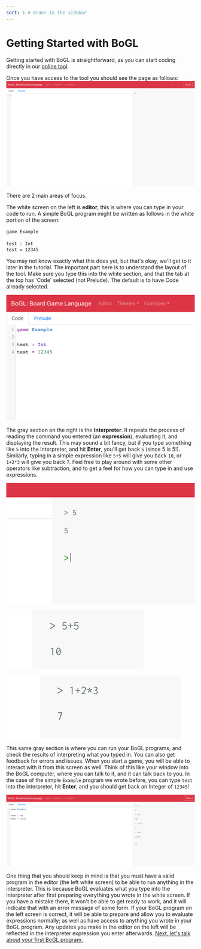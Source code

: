 ```yaml
---
sort: 1 # Order in the sidebar
---
```


# Getting Started with BoGL

Getting started with BoGL is straightforward, as you can start coding directly in our [online tool](https://bogl.engr.oregonstate.edu/).


Once you have access to the tool you should see the page as follows:
![The BoGL online tool.](../imgs/editor-blank.png)

There are 2 main areas of focus.

The white screen on the left is **editor**, this is where you can type in your code to run. A simple BoGL program might be written as follows in the white portion of the screen:
```
game Example

test : Int
test = 12345
```
You may not know exactly what this does yet, but that's okay, we'll get to it later in the tutorial. The important part here is to understand the layout of the tool. Make sure you type this into the white section, and that the tab at the top has 'Code' selected (not Prelude). The default is to have Code already selected.

![Showing the test program written into the online tool.](../imgs/ex-code.png)

The gray section on the right is the **Interpreter**. It repeats the process of reading the command you entered (an **expression**), evaluating it, and displaying the result. This may sound a bit fancy, but if you type something like `5` into the Interpreter, and hit **Enter**, you'll get back `5` (since 5 is 5!). Similarly, typing in a simple expression like `5+5` will give you back `10`, or `1+2*3` will give you back `7`. Feel free to play around with some other operators like subtraction, and to get a feel for how you can type in and use expressions.

![Showing the evaluation of 5 = 5.](../imgs/ex-5.png)

![Showing the evaluation of 5+5 = 10.](../imgs/ex-addition.png)

![Showing the evaluation of 1+2*3 = 7.](../imgs/ex-compound.png)

This same gray section is where you can run your BoGL programs, and check the results of interpreting what you typed in. You can also get feedback for errors and issues. When you start a game, you will be able to interact with it from this screen as well. Think of this like your window into the BoGL computer, where you can talk to it, and it can talk back to you. In the case of the simple `Example` program we wrote before, you can type `test` into the interpreter, hit **Enter**, and you should get back an Integer of `12345`!

![Showing the evaluation of the test program.](../imgs/ex-test.png)

One thing that you should keep in mind is that you must have a valid program in the editor (the left white screen) to be able to run anything in the interpreter. This is because BoGL evaluates what you type into the interpreter after first preparing everything you wrote in the white screen. If you have a mistake there, it won't be able to get ready to work, and it will indicate that with an error message of some form. If your BoGL program on the left screen is correct, it will be able to prepare and allow you to evaluate expressions normally; as well as have access to anything you wrote in your BoGL program. Any updates you make in the editor on the left will be reflected in the interpreter expression you enter afterwards.
[Next, let's talk about your first BoGL program.](Intro)
